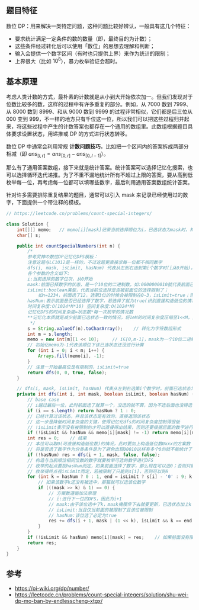 ## 题目特征
数位 DP：用来解决一类特定问题，这种问题比较好辨认，一般具有这几个特征：
* 要求统计满足一定条件的数的数量（即，最终目的为计数）；
* 这些条件经过转化后可以使用「数位」的思想去理解和判断；
* 输入会提供一个数字区间（有时也只提供上界）来作为统计的限制；
* 上界很大（比如 $10^8$），暴力枚举验证会超时。

## 基本原理
考虑人类计数的方式，最朴素的计数就是从小到大开始依次加一。但我们发现对于位数比较多的数，这样的过程中有许多重复的部分。例如，从 7000 数到 7999、从 8000 数到 8999、和从 9000 数到 9999 的过程非常相似，它们都是后三位从 000 变到 999，不一样的地方只有千位这一位，所以我们可以把这些过程归并起来，将这些过程中产生的计数答案也都存在一个通用的数组里。此数组根据题目具体要求设置状态，用递推或 DP 的方式进行状态转移。

数位 DP 中通常会利用常规 **计数问题技巧**，比如把一个区间内的答案拆成两部分相减（即 $ans_{\lbrack l, r \rbrack} = ans_{\lbrack 0, r \rbrack} - ans_{\lbrack 0, l-1 \rbrack}$）。

那么有了通用答案数组，接下来就是统计答案。统计答案可以选择记忆化搜索，也可以选择循环迭代递推。为了不重不漏地统计所有不超过上限的答案，要从高到低枚举每一位，再考虑每一位都可以填哪些数字，最后利用通用答案数组统计答案。

针对许多需要排除重复结果的题目，通常可以引入 mask 来记录已经使用过的数字，下面提供一个带注释的模板。
```java
// https://leetcode.cn/problems/count-special-integers/

class Solution {
    int[][] memo;   // memo[i][mask]记录当前选择顺位为i，已选状态为mask时，构造第i位及后面位的合法方案数
    char[] s;

    public int countSpecialNumbers(int n) {
        /*
        参考灵神の数位DP记忆化DFS模板：
        注意这题与LC1012是一样的，不过这题更直接求每一位都不相同数字
        dfs(i, mask, isLimit, hasNum) 代表从左到右选到第i个数字时(i从0开始)，前面数字已选状态为mask时的合法方案数
        各个参数的含义如下:
        i:当前选择的数字位次，从0开始
        mask:前面已择数字的状态，是一个10位的二进制数，如:0000000010就代表前面已经选了1
        isLimit:boolean类型，代表当前位选择是否被前面位的选择限制了；
            如n=1234，前面选了12，选第3位的时候会被限制在0~3，isLimit=true；否则是0~9，isLimit=false
        hasNum:表示前面是否已经选择了数字，若选择了就为true(识别直接构造低位的情况)
        时间复杂度:O(1024*M*10) 空间复杂度:O(1024*M)
        记忆化DFS的时间复杂度=状态数*每一次枚举的情况数
        **记忆化本质就是减少前面已选状态一致的情况，将1eM的时间复杂度压缩至1<<M，效率非常高**
         */
        s = String.valueOf(n).toCharArray();    // 转化为字符数组形式
        int m = s.length;
        memo = new int[m][1 << 10];     // i∈[0,m-1]，mask为一个10位二进制数
        // 初始化memo为-1代表该顺位下该已选状态还没进行计算
        for (int i = 0; i < m; i++) {
            Arrays.fill(memo[i], -1);
        }
        // 注意一开始最高位是有限制的，isLimit=true
        return dfs(0, 0, true, false);
    }

    // dfs(i, mask, isLimit, hasNum) 代表从左到右选第i个数字时，前面已选状态为mask时的合法方案数
    private int dfs(int i, int mask, boolean isLimit, boolean hasNum) {
        // base case
        // i越过最后一位，此时前面选了就算一个，没选的就不算，因为不选后面也没得选了
        if (i == s.length) return hasNum ? 1 : 0;
        // 已经计算过该状态，并且该状态是有效的，直接返回该状态
        // 这一步是降低时间复杂度的关键，使得记忆化dfs的时间复杂度控制得很低
        // !isLimit表示没有被限制的才可以直接得出结果，否则还要根据后面的数字进行计算子问题计算
        if (!isLimit && hasNum && memo[i][mask] != -1) return memo[i][mask];
        int res = 0;    // 结果
        // 本位可以取0(可直接构造低位数)的情况，此时要加上构造低位数0xxx的方案数
        // 将是否选了数字作为分类条件是为了避免出现00010这样有多个0的就不能统计了
        if (!hasNum) res = dfs(i + 1, mask, false, false);
        // 构造与当前顺位相同位数的数字就要枚举可选的数字进行DFS
        // 枚举的起点要视hasNum而定，如果前面选择了数字，那么现在可以选0；否则只能从1开始
        // 枚举得终点视isLimit而定，若被限制了只能到s[i]，否则可以到9
        for (int k = hasNum ? 0 : 1, end = isLimit ? s[i] - '0' : 9; k <= end; k++) {
            // 如果该数字k还没有被选中，那猫就可以选该位数字
            if (((mask >> k) & 1) == 0) {
                // 方案数遵循加法原理
                // i:进行下一位的DFS，因此为i+1
                // mask:由于该位选中了k，mask掩膜传下去就要更新，已选状态加上k
                // isLimit:当且仅当前面的被限制了且该位被限制
                // hasNum:该位选了必定为true
                res += dfs(i + 1, mask | (1 << k), isLimit && k == end, true);
            }
        }
        if (!isLimit && hasNum) memo[i][mask] = res;    // 如果前面没有限制，表明后面都是同质的，可以记录进memo中
        return res;
    }
}
```

## 参考
* https://oi-wiki.org/dp/number/
* https://leetcode.cn/problems/count-special-integers/solution/shu-wei-dp-mo-ban-by-endlesscheng-xtgx/